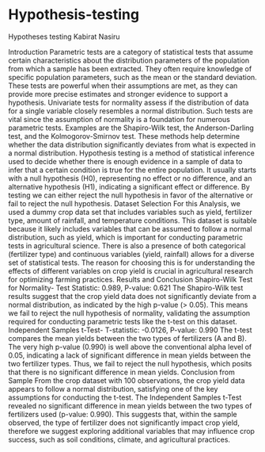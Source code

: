 # Hypothesis-testing
Hypotheses testing
Kabirat Nasiru

Introduction
	Parametric tests are a category of statistical tests that assume certain characteristics about the distribution parameters of the population from which a sample has been extracted. They often require knowledge of specific population parameters, such as the mean or the standard deviation. These tests are powerful when their assumptions are met, as they can provide more precise estimates and stronger evidence to support a hypothesis.
	Univariate tests for normality assess if the distribution of data for a single variable closely resembles a normal distribution. Such tests are vital since the assumption of normality is a foundation for numerous parametric tests. Examples are the Shapiro-Wilk test, the Anderson-Darling test, and the Kolmogorov-Smirnov test. These methods help determine whether the data distribution significantly deviates from what is expected in a normal distribution.
	Hypothesis testing is a method of statistical inference used to decide whether there is enough evidence in a sample of data to infer that a certain condition is true for the entire population. It usually starts with a null hypothesis (H0), representing no effect or no difference, and an alternative hypothesis (H1), indicating a significant effect or difference. By testing we can either reject the null hypothesis in favor of the alternative or fail to reject the null hypothesis.
Dataset Selection
For this Analysis, we used a dummy crop data set that includes variables such as yield, fertilizer type, amount of rainfall, and temperature conditions. This dataset is suitable because it likely includes variables that can be assumed to follow a normal distribution, such as yield, which is important for conducting parametric tests in agricultural science. There is also a presence of both categorical (fertilizer type) and continuous variables (yield, rainfall) allows for a diverse set of statistical tests. The reason for choosing this is for understanding the effects of different variables on crop yield is crucial in agricultural research for optimizing farming practices.
	Results and Conclusion
Shapiro-Wilk Test for Normality- Test Statistic: 0.989, P-value: 0.621
The Shapiro-Wilk test results suggest that the crop yield data does not significantly deviate from a normal distribution, as indicated by the high p-value (> 0.05). This means we fail to reject the null hypothesis of normality, validating the assumption required for conducting parametric tests like the t-test on this dataset.
Independent Samples t-Test- T-statistic: -0.0126, P-value: 0.990
The t-test compares the mean yields between the two types of fertilizers (A and B). The very high p-value (0.990) is well above the conventional alpha level of 0.05, indicating a lack of significant difference in mean yields between the two fertilizer types. Thus, we fail to reject the null hypothesis, which posits that there is no significant difference in mean yields.
Conclusion from Sample
From the crop dataset with 100 observations, the crop yield data appears to follow a normal distribution, satisfying one of the key assumptions for conducting the t-test. The Independent Samples t-Test revealed no significant difference in mean yields between the two types of fertilizers used (p-value: 0.990). This suggests that, within the sample observed, the type of fertilizer does not significantly impact crop yield, therefore we suggest exploring additional variables that may influence crop success, such as soil conditions, climate, and agricultural practices.

